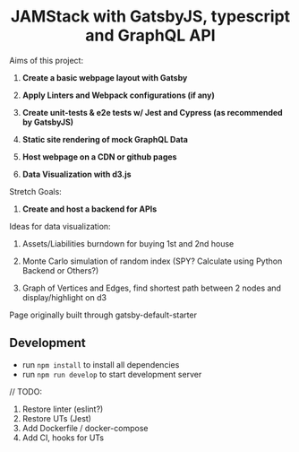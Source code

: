 <h1 align="center">
  JAMStack with GatsbyJS, typescript and GraphQL API
</h1>

Aims of this project:

1. **Create a basic webpage layout with Gatsby**

2. **Apply Linters and Webpack configurations (if any)**

3. **Create unit-tests & e2e tests w/ Jest and Cypress (as recommended by GatsbyJS)**

4. **Static site rendering of mock GraphQL Data**

5. **Host webpage on a CDN or github pages**

6. **Data Visualization with d3.js**

Stretch Goals:

1. **Create and host a backend for APIs**

Ideas for data visualization:

1. Assets/Liabilities burndown for buying 1st and 2nd house

2. Monte Carlo simulation of random index (SPY? Calculate using Python Backend or Others?)

3. Graph of Vertices and Edges, find shortest path between 2 nodes and display/highlight on d3

Page originally built through gatsby-default-starter


## Development
- run `npm install` to install all dependencies
- run `npm run develop` to start development server

// TODO:
1. Restore linter (eslint?)
2. Restore UTs (Jest)
3. Add Dockerfile / docker-compose
4. Add CI, hooks for UTs

